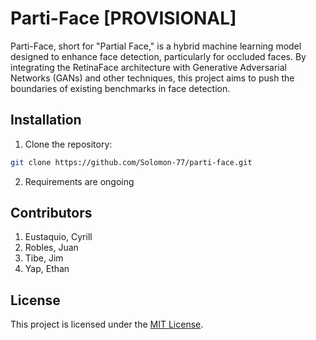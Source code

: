 # Parti-Face [PROVISIONAL]

Parti-Face, short for "Partial Face," is a hybrid machine learning model designed to enhance face detection, particularly for occluded faces. By integrating the RetinaFace architecture with Generative Adversarial Networks (GANs) and other techniques, this project aims to push the boundaries of existing benchmarks in face detection.

## Installation

1. Clone the repository:
```bash
git clone https://github.com/Solomon-77/parti-face.git
```
2. Requirements are ongoing

## Contributors

1. Eustaquio, Cyrill
2. Robles, Juan
3. Tibe, Jim
4. Yap, Ethan

## License

This project is licensed under the [MIT License](LICENSE).